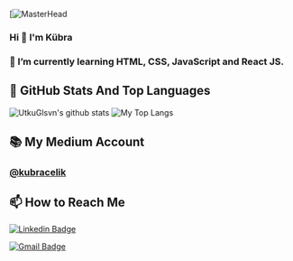 [![MasterHead](https://i.pinimg.com/originals/b4/75/2f/b4752f118e07ab5f3153712b3636704d.gif)
### Hi 👋 I'm Kübra

### 🌱 I’m currently learning HTML, CSS, JavaScript and React JS.

## 📌 GitHub Stats And Top Languages

<p float="center">
  <img  src="https://github-readme-stats.vercel.app/api?username=kubraacelik&show_icons=true&count_private=true&hide=contribs,issues" alt="UtkuGlsvn's github stats" />
  <img  src="https://github-readme-stats.vercel.app/api/top-langs/?username=kubraacelik&layout=compact&hide=html,css" alt="My Top Langs" />
</p>

## 📚 My Medium Account
### [@kubracelik](https://medium.com/@kubraacelik)

## 📫 How to Reach Me


[![Linkedin Badge](https://img.shields.io/badge/fatmakubracelik-follow%20on%20linkedin-blue?style=for-the-badge&logo=linkedin)](https://www.linkedin.com/in/fatma-kübra-çelik-2308b6207/)

[![Gmail Badge](https://img.shields.io/badge/kkbra.celik92@gmail.com-send%20email-red?style=for-the-badge&logo=gmail)](mailto:kkbra.celik92@gmail.com)
